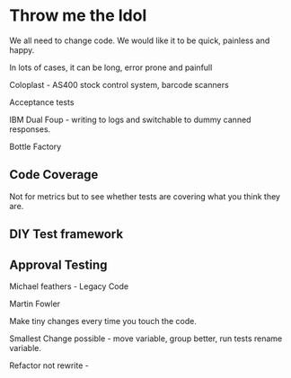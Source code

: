 # Throw me the Idol

We all need to change code. We would like it to be quick, painless and happy.

In lots of cases, it can be long, error prone and painfull

Coloplast - AS400 stock control system, barcode scanners

Acceptance tests

IBM Dual Foup - writing to logs and switchable to dummy canned responses.

Bottle Factory

## Code Coverage
Not for metrics but to see whether tests are covering what you think they are.

## DIY Test framework

## Approval Testing

Michael feathers - Legacy Code

Martin Fowler

Make tiny changes every time you touch the code.

Smallest Change possible  - move variable, group better, run tests
rename variable.

Refactor not rewrite - 
